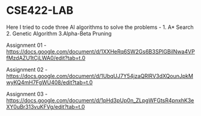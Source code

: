 # CSE422-LAB
Here I tried to code three AI algorithms to solve the problems - 1. A* Search 2. Genetic Algorithm 3.Alpha-Beta Pruning 

Assignment 01 - https://docs.google.com/document/d/1XXHeRq6SW2Gs6B3SPlGBilNwa4VPfMzdAZU1tCjLWA0/edit?tab=t.0


Assignment 02 - https://docs.google.com/document/d/1UbqUJ7Y54jzaQRlRV3dXQounJpkMwyKQ4mH7FgWU408/edit?tab=t.0


Assignment 03 - https://docs.google.com/document/d/1pHd3pUp0n_ZLpgWFGtsR4pnxhK3eXY0uBr313vuKFVg/edit?tab=t.0

